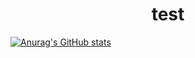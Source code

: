 <h1 align="center">test</h1>

[![Anurag's GitHub stats](https://github-readme-stats.vercel.app/api?username=deadshxll&hide=contribs,prs,issues&theme=chartreuse-dark)](https://github.com/anuraghazra/github-readme-stats)

<!--
**deadshxll/deadshxll** is a ✨ _special_ ✨ repository because its `README.md` (this file) appears on your GitHub profile.

Here are some ideas to get you started:

- 🔭 I’m currently working on ...
- 🌱 I’m currently learning ...
- 👯 I’m looking to collaborate on ...
- 🤔 I’m looking for help with ...
- 💬 Ask me about ...
- 📫 How to reach me: ...
- 😄 Pronouns: ...
- ⚡ Fun fact: ...
-->
